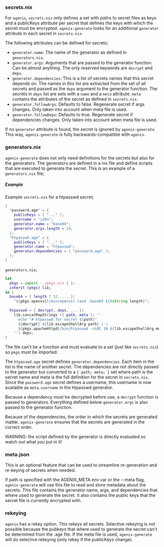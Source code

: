 ### secrets.nix
For `agenix`, `secrets.nix` only defines a set with paths to secret files as keys and a
publicKeys attribute per secret that defines the keys with which the secret must be encrypted.
`agenix-generate` looks for an additional `generator` attribute in each secret in `secrets.nix`.

The following attributes can be defined for secrets;
- `generator.name`: The name of the generator as defined in `generators.nix`.
- `generator.args`: Arguments that are passed to the generator function. Can be almost anything.
    The only reserved keywords are `decrypt` and `deps`.
- `generator.dependencies`: This is a list of secrets names that this secret depends on. The names 
    in this list are extracted from the set of all secrets and passed as the `deps` argument to the
    generator function. The secrets in `deps` list are sets with a `name` and a `meta` attribute.
    `meta` contains the attributes of the secret as defined in `secrets.nix`.
- `generator.followArgs`: Defaults to false. Regenerate secret if args changes. Only taken into account when meta file is used.
- `generator.followDeps`: Defaults to true. Regenerate secret if dependencies changes. Only taken into account when meta file is used.

If no `generator` attribute is found, the secret is ignored by `agenix-generate`. This way,
`agenix-generate` is fully backwards-compatible with `agenix`.


### generators.nix
`agenix-generate` does not only need definitions for the secrets but also for the generators.
The generators are defined in a nix file and define scripts that are executed to generate the secret.
This is an example of a `generators.nix` file;

##### Example

Example `secrets.nix` for a htpasswd secret;

```nix
{
  "password.age" = {
    publicKeys = [ "..." ];
    username = "john";
    generator.name = "base64";
    generator.args.length = 24;
  };
  "htpasswd.age" = {
    publicKeys = [ "..." ];
    generator.name = "htpasswd";
    generator.dependencies = [ "password.age" ];
  };
}
```

`generators.nix`;
```nix
let
  pkgs = import ../pkgs.nix { };
  inherit (pkgs) lib;
in {
  base64 = { length ? 32, ... }:
    "${pkgs.openssl}/bin/openssl rand -base64 ${toString length}";
    
  htpasswd = { decrypt, deps, ... }:
    lib.concatMapStrings ({ path, meta }: ''
      echo "# htpasswd for secret ${path}"
      ${decrypt} ${lib.escapeShellArg path} | \
      ${pkgs.apacheHttpd}/bin/htpasswd -niBC 10 ${lib.escapeShellArg meta.username}
    '') deps;
}
```

The file can't be a function and must evaluate to a set (just like `secrets.nix`) so `pkgs` must be imported.

The `htpasswd.age` secret defines `generator.dependencies`. Each item in the list is the name of another secret.
The dependencies are not directly passed to the generator but converted to a `{ path; meta; }` set where path is
the secret name and meta is the full definition for the secret in `secrets.nix`. Since the `password.age` secret
defines a username, this username is now available as `meta.username` in the htpasswd generator.

Because a dependency must be decrypted before use, a `decrypt` function is passed to generators.
Everything defined below `generator.args` is also passed to the generator function.

Because of the dependencies, the order in which the secrets are generated matter. `agenix-generate` ensures
that the secrets are generated in the correct order.

WARNING: the script defined by the generator is directly evaluated so watch out what you put in it!


### meta.json
This is an optional feature that can be used to streamline re-generation and re-keying of secrets when needed.

If path is specified with the AGENIX_META env var or the --meta flag, `agenix-generate` will use
this file to read and store metadata about the secrets. This file contains the generator name, args, 
and dependencies that where used to generate the secret. It also contains the public keys that the
secret file is currently encrypted with.


### rekeying
`agenix` has a rekey option. This rekeys all secrets. Selective rekeying is not possible because the pubkeys that
where used to generate the secret can't be determined from the .age file. If the meta file is used, `agenix-generate`
will do selective rekeying (only rekey if the publicKeys change).
